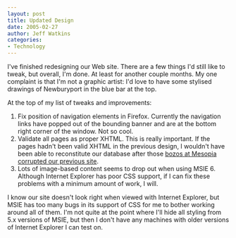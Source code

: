 ```yaml
---
layout: post
title: Updated Design
date: 2005-02-27
author: Jeff Watkins
categories:
- Technology
---
```


I've finished redesigning our Web site. There are a few things I'd still like to tweak, but overall, I'm done. At least for another couple months. My one complaint is that I'm not a graphic artist: I'd love to have some stylised drawings of Newburyport in the blue bar at the top.

At the top of my list of tweaks and improvements:

1. Fix position of navigation elements in Firefox. Currently the navigation links have popped out of the bounding banner and are at the bottom right corner of the window. Not so cool.
2. Validate all pages as proper XHTML. This is really important. If the pages hadn't been valid XHTML in the previous design, I wouldn't have been able to reconstitute our database after those [bozos at Mesopia corrupted our previous site][rebuild].
3. Lots of image-based content seems to drop out when using MSIE 6. Although Internet Explorer has poor CSS support, if I can fix these problems with a minimum amount of work, I will.

I know our site doesn't look right when viewed with Internet Explorer, but MSIE has too many bugs in its support of CSS for me to bother working around all of them. I'm not quite at the point where I'll hide all styling from 5.x versions of MSIE, but then I don't have any machines with older versions of Internet Explorer I can test on.

[rebuild]: /2005/02/rebuilding-from-static-files "Why XHTML is your friend"